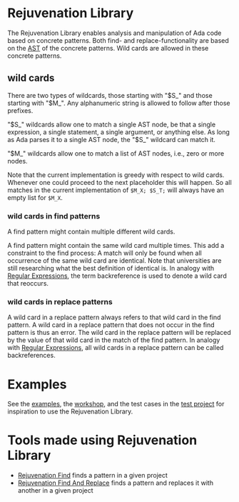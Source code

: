 # Rejuvenation Library

The Rejuvenation Library enables analysis and manipulation of Ada code based on concrete patterns.
Both find- and replace-functionality are based on the [AST](https://en.wikipedia.org/wiki/Abstract_syntax_tree)
of the concrete patterns.
Wild cards are allowed in these concrete patterns.

## wild cards

There are two types of wildcards, those starting with "$S_" and those starting with "$M_".
Any alphanumeric string is allowed to follow after those prefixes.

"$S_" wildcards allow one to match a single AST node, be that a single expression, a single statement, a single argument, or anything else.
As long as Ada parses it to a single AST node, the "$S_" wildcard can match it.

"$M_" wildcards allow one to match a list of AST nodes, i.e., zero or more nodes.

Note that the current implementation is greedy with respect to wild cards.
Whenever one could proceed to the next placeholder this will happen.
So all matches in the current implementation of `$M_X; $S_T;` will always have an empty list for `$M_X`.

### wild cards in find patterns

A find pattern might contain multiple different wild cards.

A find pattern might contain the same wild card multiple times.
This add a constraint to the find process:
A match will only be found when all occurrence of the same wild card are identical.
Note that universities are still researching what the best definition of identical is.
In analogy with [Regular Expressions](https://en.wikipedia.org/wiki/Regular_expression), 
the term backreference is used to denote a wild card that reoccurs.

### wild cards in replace patterns

A wild card in a replace pattern always refers to that wild card in the find pattern.
A wild card in a replace pattern that does not occur in the find pattern is thus an error.
The wild card in the replace pattern will be replaced by the value of that wild card in the match of the find pattern.
In analogy with [Regular Expressions](https://en.wikipedia.org/wiki/Regular_expression), 
all wild cards in a replace pattern can be called backreferences.

# Examples
See the [examples](../../examples/Rejuvenation_Examples), 
the [workshop](../../examples/Rejuvenation_Workshop), and the test cases in the [test project](test_driver.gpr)
for inspiration to use the Rejuvenation Library.

# Tools made using Rejuvenation Library
* [Rejuvenation Find](../../tools/Rejuvenation_Find) finds a pattern in a given project
* [Rejuvenation Find And Replace](../../tools/Rejuvenation_Find_And_Replace) finds a pattern and replaces it with another in a given project
